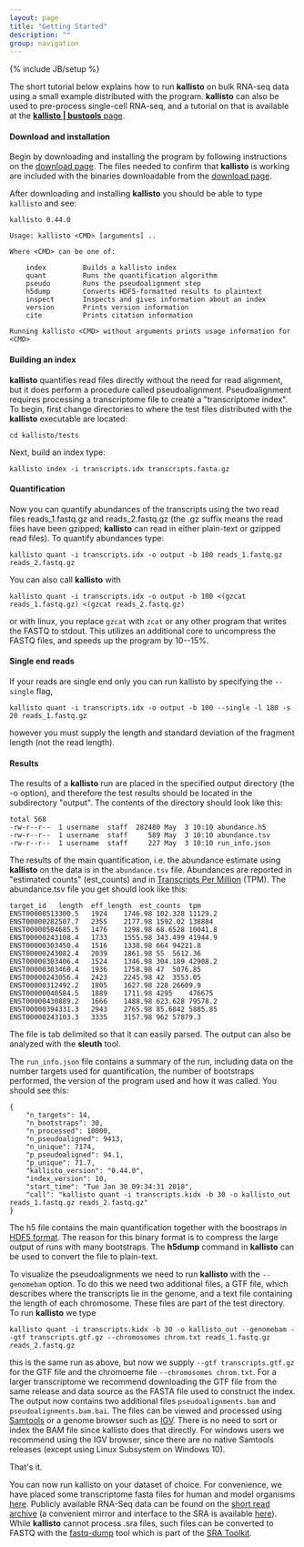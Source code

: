 ```yaml
---
layout: page
title: "Getting Started"
description: ""
group: navigation
---
```

{% include JB/setup %}

The short tutorial below explains how to run __kallisto__ on bulk RNA-seq data using a small example distributed with the program. __kallisto__ can also be used to pre-process single-cell RNA-seq, and a tutorial on that is available at the [__kallisto &#124; bustools__ page](https://pachterlab.github.io/kallistobustools/velocity_tutorial).


#### Download and installation

Begin by downloading and installing the program by following instructions on the [download page](https://pachterlab.github.io/kallisto/download). The files needed to confirm that __kallisto__ is working are included with the binaries downloadable from the [download page](https://pachterlab.github.io/kallisto/download).

After downloading and installing __kallisto__ you should be able to type `kallisto` and see:

~~~
kallisto 0.44.0

Usage: kallisto <CMD> [arguments] ..

Where <CMD> can be one of:

    index         Builds a kallisto index 
    quant         Runs the quantification algorithm 
    pseudo        Runs the pseudoalignment step 
    h5dump        Converts HDF5-formatted results to plaintext
    inspect       Inspects and gives information about an index
    version       Prints version information
    cite          Prints citation information

Running kallisto <CMD> without arguments prints usage information for <CMD>
~~~

#### Building an index

__kallisto__ quantifies read files directly without the need for read alignment, but it does perform a procedure called pseudoalignment. Pseudoalignment requires processing a transcriptome file to create a "transcriptome index". To begin, first change directories to where the test files distributed with the __kallisto__ executable are located:

`cd kallisto/tests`

Next, build an index type:

`kallisto index -i transcripts.idx transcripts.fasta.gz`

#### Quantification

Now you can quantify abundances of the transcripts using the two read files reads_1.fastq.gz and reads_2.fastq.gz (the .gz suffix means the read files have been gzipped; __kallisto__ can read in either plain-text or gzipped read files). To quantify abundances type:

`kallisto quant -i transcripts.idx -o output -b 100 reads_1.fastq.gz reads_2.fastq.gz`

You can also call __kallisto__ with

`kallisto quant -i transcripts.idx -o output -b 100 <(gzcat reads_1.fastq.gz) <(gzcat reads_2.fastq.gz)`

or with linux, you replace `gzcat` with `zcat` or any other program that writes the FASTQ to stdout. This utilizes an additional core to uncompress the FASTQ files, and speeds up the program by 10--15%.

#### Single end reads

If your reads are single end only you can run kallisto by specifying the `--single` flag,

`kallisto quant -i transcripts.idx -o output -b 100 --single -l 180 -s 20 reads_1.fastq.gz`

however you must supply the length and standard deviation of the fragment length (not the read length).

#### Results

The results of a __kallisto__ run are placed in the specified output directory (the -o option), and therefore the test results should be located in the subdirectory "output". The contents of the directory should look like this:

    total 568
    -rw-r--r--  1 username  staff  282480 May  3 10:10 abundance.h5
    -rw-r--r--  1 username  staff     589 May  3 10:10 abundance.tsv
    -rw-r--r--  1 username  staff     227 May  3 10:10 run_info.json

The results of the main quantification, i.e. the abundance estimate using __kallisto__ on the data is in the `abundance.tsv` file. Abundances are reported in "estimated counts" (est_counts) and in [Transcripts Per Million](https://haroldpimentel.wordpress.com/2014/05/08/what-the-fpkm-a-review-rna-seq-expression-units/) (TPM). The abundance.tsv file you get should look like this:

~~~
target_id	length	eff_length	est_counts	tpm
ENST00000513300.5	1924	1746.98	102.328	11129.2
ENST00000282507.7	2355	2177.98	1592.02	138884
ENST00000504685.5	1476	1298.98	68.6528	10041.8
ENST00000243108.4	1733	1555.98	343.499	41944.9
ENST00000303450.4	1516	1338.98	664	94221.8
ENST00000243082.4	2039	1861.98	55	5612.36
ENST00000303406.4	1524	1346.98	304.189	42908.2
ENST00000303460.4	1936	1758.98	47	5076.85
ENST00000243056.4	2423	2245.98	42	3553.05
ENST00000312492.2	1805	1627.98	228	26609.9
ENST00000040584.5	1889	1711.98	4295	476675
ENST00000430889.2	1666	1488.98	623.628	79578.2
ENST00000394331.3	2943	2765.98	85.6842	5885.85
ENST00000243103.3	3335	3157.98	962	57879.3
~~~

The file is tab delimited so that it can easily parsed. The output can also be analyzed with the __sleuth__ tool.

 The `run_info.json` file contains a summary of the run, including data on the number targets used for quantification, the number of bootstraps performed, the version of the program used and how it was called. You should see this:

~~~
{
	"n_targets": 14,
	"n_bootstraps": 30,
	"n_processed": 10000,
	"n_pseudoaligned": 9413,
	"n_unique": 7174,
	"p_pseudoaligned": 94.1,
	"p_unique": 71.7,
	"kallisto_version": "0.44.0",
	"index_version": 10,
	"start_time": "Tue Jan 30 09:34:31 2018",
	"call": "kallisto quant -i transcripts.kidx -b 30 -o kallisto_out reads_1.fastq.gz reads_2.fastq.gz"
}
~~~

 The h5 file contains the main quantification together with the boostraps in [HDF5 format](https://www.hdfgroup.org/HDF5/whatishdf5.html). The reason for this binary format is to compress the large output of runs with many bootstraps. The __h5dump__ command in __kallisto__ can be used to convert the file to plain-text.


To visualize the pseudoalignments we need to run __kallisto__ with the `--genomebam` option. To do this we need two additional files, a GTF file, which describes where the transcripts lie in the genome, and a text file containing the length of each chromosome. These files are part of the test directory. To run __kallisto__ we type

~~~
kallisto quant -i transcripts.kidx -b 30 -o kallisto_out --genomebam --gtf transcripts.gtf.gz --chromosomes chrom.txt reads_1.fastq.gz reads_2.fastq.gz
~~~

this is the same run as above, but now we supply `--gtf transcripts.gtf.gz` for the GTF file and the chromoeme file `--chromosomes chrom.txt`. For a larger transcriptome we recommend downloading the GTF file from the same release and data source as the FASTA file used to construct the index. The output now contains two additional files `pseudoalignments.bam` and `pseudoalignments.bam.bai`. The files can be viewed and processed using [Samtools](http://www.htslib.org/) or a genome browser such as [IGV](http://software.broadinstitute.org/software/igv/). There is no need to sort or index the BAM file since kallisto does that directly. For windows users we recommend using the IGV browser, since there are no native Samtools releases (except using Linux Subsystem on Windows 10).

That's it.

You can now run kallisto on your dataset of choice. For convenience, we have placed some transcriptome fasta files for human and model organisms [here](https://github.com/pachterlab/kallisto-transcriptome-indices/releases). Publicly available RNA-Seq data can be found on the [short read archive](http://www.ncbi.nlm.nih.gov/sra) (a convenient mirror and interface to the SRA is available [here](http://sra.dnanexus.com)). While __kallisto__ cannot process .sra files, such files can be converted to FASTQ with the [fastq-dump](http://www.ncbi.nlm.nih.gov/Traces/sra/sra.cgi?view=toolkit_doc&f=fastq-dump) tool which is part of the [SRA Toolkit](http://www.ncbi.nlm.nih.gov/Traces/sra/sra.cgi?view=software).
